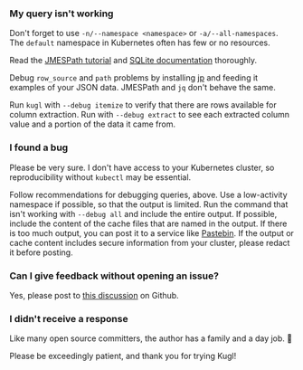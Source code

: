 
### My query isn't working

Don't forget to use `-n/--namespace <namespace>` or `-a/--all-namespaces`.  The `default` namespace in
Kubernetes often has few or no resources.

Read the [JMESPath tutorial](https://jmespath.org/tutorial.html) 
and [SQLite documentation](https://www.sqlite.org/docs.html) thoroughly.

Debug `row_source` and `path` problems by installing [jp](https://github.com/jmespath/jp) and feeding
it examples of your JSON data.  JMESPath and `jq` don't behave the same.

Run `kugl` with `--debug itemize` to verify that there are rows available for column extraction.
Run with `--debug extract` to see each extracted column value and a portion of the data it came
from.

### I found a bug

Please be very sure.  I don't have access to your Kubernetes cluster, 
so reproducibility without `kubectl` may be essential.

Follow recommendations for debugging queries, above.
Use a low-activity namespace if possible, so that the output is limited.
Run the command that isn't working with `--debug all` and include the entire output.
If possible, include the content of the cache files that are named in the output.
If there is too much output, you can post it to a service like [Pastebin](https://pastebin.com).
If the output or cache content includes secure information from your cluster, please redact it before posting.

### Can I give feedback without opening an issue?

Yes, please post to [this discussion](https://github.com/jonross/kugl/issues/106) on Github.

### I didn't receive a response

Like many open source committers, the author has a family and a day job.  🙂

Please be exceedingly patient, and thank you for trying Kugl!
